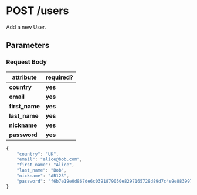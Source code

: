 # POST /users

Add a new User.

## Parameters

### Request Body

| attribute | required? |
| - | - |
| **country** | **yes** |
| **email** | **yes** |
| **first_name** | **yes** |
| **last_name** | **yes** |
| **nickname** | **yes** |
| **password** | **yes** |

```js
{
    "country": "UK",
    "email": "alice@bob.com",
    "first_name": "Alice",
    "last_name": "Bob",
    "nickname": "AB123",
    "password": "f6b7e19e0d867de6c0391879050e8297165728d89d7c4e9e8839972b356c4d9d",
}
```
